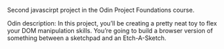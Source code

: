 Second javascirpt project in the Odin Project Foundations course.

Odin description:
In this project, you’ll be creating a pretty neat toy to flex your DOM manipulation skills. You’re going to build a browser version of something between a sketchpad and an Etch-A-Sketch.